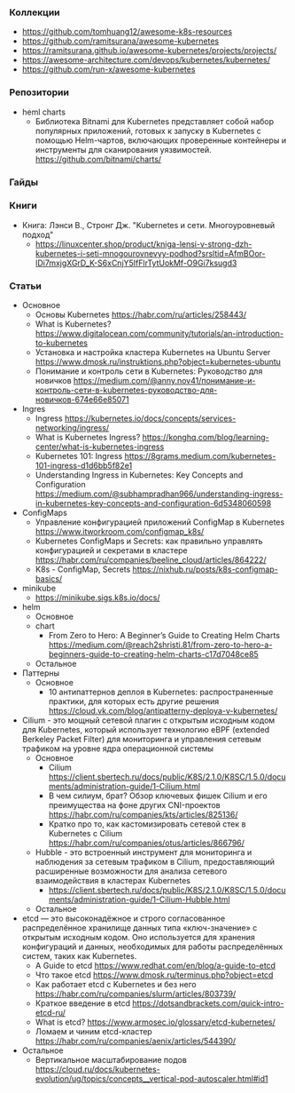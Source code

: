 
### Коллекции

- https://github.com/tomhuang12/awesome-k8s-resources
- https://github.com/ramitsurana/awesome-kubernetes
- https://ramitsurana.github.io/awesome-kubernetes/projects/projects/
- https://awesome-architecture.com/devops/kubernetes/kubernetes/
- https://github.com/run-x/awesome-kubernetes

### Репозитории

- heml charts
    - Библиотека Bitnami для Kubernetes представляет собой набор популярных приложений, готовых к запуску в Kubernetes с помощью Helm-чартов, включающих проверенные контейнеры и инструменты для сканирования уязвимостей. https://github.com/bitnami/charts/

### Гайды

### Книги

- Книга: Лэнси В., Стронг Дж. "Kubernetes и сети. Многоуровневый подход"
    - https://linuxcenter.shop/product/kniga-lensi-v-strong-dzh-kubernetes-i-seti-mnogourovnevyy-podhod?srsltid=AfmBOor-lDi7mxjgXGrD_K-S6xCnjY5IfFlrTytUokMf-O9Gi7ksugd3

### Статьи

- Основное
    - Основы Kubernetes https://habr.com/ru/articles/258443/
    - What is Kubernetes? https://www.digitalocean.com/community/tutorials/an-introduction-to-kubernetes
    - Установка и настройка кластера Kubernetes на Ubuntu Server https://www.dmosk.ru/instruktions.php?object=kubernetes-ubuntu
    - Понимание и контроль сети в Kubernetes: Руководство для новичков https://medium.com/@anny.nov41/понимание-и-контроль-сети-в-kubernetes-руководство-для-новичков-674e66e85071
- Ingres
    - Ingress https://kubernetes.io/docs/concepts/services-networking/ingress/
    - What is Kubernetes Ingress? https://konghq.com/blog/learning-center/what-is-kubernetes-ingress
    - Kubernetes 101: Ingress https://8grams.medium.com/kubernetes-101-ingress-d1d6bb5f82e1
    - Understanding Ingress in Kubernetes: Key Concepts and Configuration https://medium.com/@subhampradhan966/understanding-ingress-in-kubernetes-key-concepts-and-configuration-6d5348060598
- СonfigMaps
    - Управление конфигурацией приложений ConfigMap в Kubernetes https://www.itworkroom.com/configmap_k8s/
    - Kubernetes ConfigMaps и Secrets: как правильно управлять конфигурацией и секретами в кластере https://habr.com/ru/companies/beeline_cloud/articles/864222/
    - K8s - ConfigMap, Secrets https://nixhub.ru/posts/k8s-configmap-basics/
- minikube
    - https://minikube.sigs.k8s.io/docs/
- helm
    - Основное
    - chart
        - From Zero to Hero: A Beginner’s Guide to Creating Helm Charts https://medium.com/@reach2shristi.81/from-zero-to-hero-a-beginners-guide-to-creating-helm-charts-c17d7048ce85
    - Остальное
- Паттерны
    - Основное
        - 10 антипаттернов деплоя в Kubernetes: распространенные практики, для которых есть другие решения https://cloud.vk.com/blog/antipatterny-deploya-v-kubernetes/
- Cilium - это мощный сетевой плагин с открытым исходным кодом для Kubernetes, который использует технологию eBPF (extended Berkeley Packet Filter) для мониторинга и управления сетевым трафиком на уровне ядра операционной системы
    - Основное
        - Cilium https://client.sbertech.ru/docs/public/K8S/2.1.0/K8SC/1.5.0/documents/administration-guide/1-Cilium.html
        - В чем силиум, брат? Обзор ключевых фишек Cilium и его преимущества на фоне других CNI-проектов https://habr.com/ru/companies/kts/articles/825136/
        - Кратко про то, как кастомизировать сетевой стек в Kubernetes с Cilium https://habr.com/ru/companies/otus/articles/866796/
    - Hubble - это встроенный инструмент для мониторинга и наблюдения за сетевым трафиком в Cilium, предоставляющий расширенные возможности для анализа сетевого взаимодействия в кластерах Kubernetes
        - https://client.sbertech.ru/docs/public/K8S/2.1.0/K8SC/1.5.0/documents/administration-guide/1-Cilium-Hubble.html
    - Остальное
- etcd — это высоконадёжное и строго согласованное распределённое хранилище данных типа «ключ-значение» с открытым исходным кодом. Оно используется для хранения конфигураций и данных, необходимых для работы распределённых систем, таких как Kubernetes.
    - A Guide to etcd https://www.redhat.com/en/blog/a-guide-to-etcd
    - Что такое etcd https://www.dmosk.ru/terminus.php?object=etcd
    - Как работает etcd с Kubernetes и без него https://habr.com/ru/companies/slurm/articles/803739/
    - Краткое введение в etcd https://dotsandbrackets.com/quick-intro-etcd-ru/
    - What is etcd? https://www.armosec.io/glossary/etcd-kubernetes/
    - Ломаем и чиним etcd-кластер https://habr.com/ru/companies/aenix/articles/544390/
- Остальное
    - Вертикальное масштабирование подов https://cloud.ru/docs/kubernetes-evolution/ug/topics/concepts__vertical-pod-autoscaler.html#id1